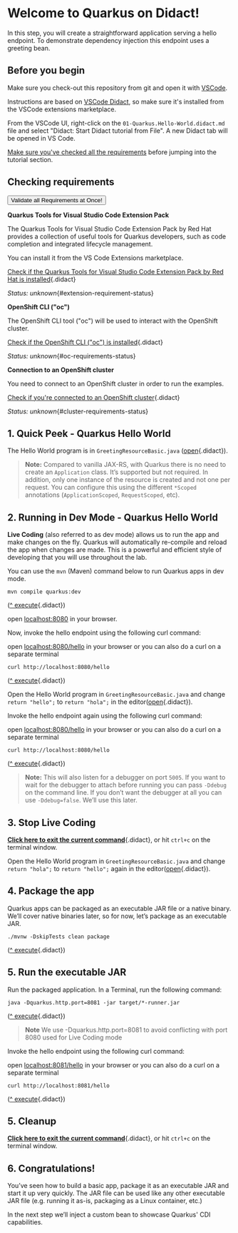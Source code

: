 
# Welcome to Quarkus on Didact!

In this step, you will create a straightforward application serving a hello endpoint. To demonstrate dependency injection this endpoint uses a greeting bean.

## Before you begin

Make sure you check-out this repository from git and open it with [VSCode](https://code.visualstudio.com/).

Instructions are based on [VSCode Didact](https://github.com/redhat-developer/vscode-didact), so make sure it's installed
from the VSCode extensions marketplace.

From the VSCode UI, right-click on the `01-Quarkus.Hello-World.didact.md` file and select "Didact: Start Didact tutorial from File". A new Didact tab will be opened in VS Code.

[Make sure you've checked all the requirements](./requirements.didact.md) before jumping into the tutorial section.

## Checking requirements

<a href='didact://?commandId=vscode.didact.validateAllRequirements' title='Validate all requirements!'><button>Validate all Requirements at Once!</button></a>

**Quarkus Tools for Visual Studio Code Extension Pack**

The Quarkus Tools for Visual Studio Code Extension Pack by Red Hat provides a collection of useful tools for Quarkus developers, such as code completion and integrated lifecycle management.

You can install it from the VS Code Extensions marketplace.

[Check if the Quarkus Tools for Visual Studio Code Extension Pack by Red Hat is installed](didact://?commandId=vscode.didact.extensionRequirementCheck&text=extension-requirement-status$$redhat.vscode-quarkus&completion=Quarkus%20extension%20pack%20is%20available%20on%20this%20system. "Checks the VS Code workspace to make sure the extension pack is installed"){.didact}

*Status: unknown*{#extension-requirement-status}

**OpenShift CLI ("oc")**

The OpenShift CLI tool ("oc") will be used to interact with the OpenShift cluster.

[Check if the OpenShift CLI ("oc") is installed](didact://?commandId=vscode.didact.cliCommandSuccessful&text=oc-requirements-status$$oc%20help&completion=Checked%20oc%20tool%20availability "Tests to see if `oc help` returns a 0 return code"){.didact}

*Status: unknown*{#oc-requirements-status}


**Connection to an OpenShift cluster**

You need to connect to an OpenShift cluster in order to run the examples.

[Check if you're connected to an OpenShift cluster](didact://?commandId=vscode.didact.requirementCheck&text=cluster-requirements-status$$oc%20get%20project$$NAME&completion=OpenShift%20is%20connected. "Tests to see if `kamel version` returns a result"){.didact}

*Status: unknown*{#cluster-requirements-status}

## 1. Quick Peek - Quarkus Hello World

The Hello World program is in `GreetingResourceBasic.java` ([open](didact://?commandId=vscode.openFolder&projectFilePath=src/main/java/org/acme/people/rest/GreetingResourceBasic.java&completion=Opened%20the%20GreetingResourceBasic.java%20file "Opens the GreetingResourceBasic.java file"){.didact}).

> **Note:** Compared to vanilla JAX-RS, with Quarkus there is no need to create an `Application` class. It’s supported but not required. In addition, only one instance of the resource is created and not one per request. You can configure this using the different `*Scoped` annotations (`ApplicationScoped`, `RequestScoped`, etc).

## 2. Running in Dev Mode - Quarkus Hello World 

**Live Coding** (also referred to as dev mode) allows us to run the app and make changes on the fly. Quarkus will automatically re-compile and reload the app when changes are made. This is a powerful and efficient style of developing that you will use throughout the lab.

You can use the `mvn` (Maven) command below to run Quarkus apps in dev mode.

```
mvn compile quarkus:dev
```

([^ execute](didact://?commandId=vscode.didact.sendNamedTerminalAString&text=QuarkusTerm$$mvn%20compile%20quarkus:dev&completion=Run%20live%20coding. "Opens a new terminal and sends the command above"){.didact})

open [localhost:8080](http://localhost:8080) in your browser. 

Now, invoke the hello endpoint using the following curl command:

open [localhost:8080/hello](http://localhost:8080/hello) in your browser or you can also do a curl on a separate terminal

```
curl http://localhost:8080/hello
```
([^ execute](didact://?commandId=vscode.didact.sendNamedTerminalAString&text=curlTerm$$curl%20http://localhost:8080/hello%20;%20echo%20''&completion=Run%20curl%20command. "Opens a new terminal and sends the command above"){.didact})


Open the Hello World program in `GreetingResourceBasic.java` and change `return "hello";` to `return "hola";` in the editor([open](didact://?commandId=vscode.openFolder&projectFilePath=src/main/java/org/acme/people/rest/GreetingResourceBasic.java&completion=Opened%20the%20GreetingResourceBasic.java%20file "Opens the GreetingResourceBasic.java file"){.didact}).

Invoke the hello endpoint again using the following curl command:

open [localhost:8080/hello](http://localhost:8080/hello) in your browser or you can also do a curl on a separate terminal

```
curl http://localhost:8080/hello
```
([^ execute](didact://?commandId=vscode.didact.sendNamedTerminalAString&text=curlTerm$$curl%20http://localhost:8080/hello%20;%20echo%20''&completion=Run%20curl%20command. "Opens a new terminal and sends the command above"){.didact})

> **Note:** This will also listen for a debugger on port `5005`. If you want to wait for the debugger to attach before running you can pass `-Ddebug` on the command line. If you don’t want the debugger at all you can use `-Ddebug=false`. We’ll use this later.

## 3. Stop Live Coding

[**Click here to exit the current command**](didact://?commandId=vscode.didact.sendNamedTerminalCtrlC&text=QuarkusTerm&completion=Quarkus%20K%20Hello%20World%20interrupted. "Interrupt the current operation on the terminal"){.didact},
or hit `ctrl+c` on the terminal window.

Open the Hello World program in `GreetingResourceBasic.java` and change `return "hola";` to `return "hello";` again in the editor([open](didact://?commandId=vscode.openFolder&projectFilePath=src/main/java/org/acme/people/rest/GreetingResourceBasic.java&completion=Opened%20the%20GreetingResourceBasic.java%20file "Opens the GreetingResourceBasic.java file"){.didact}).

## 4. Package the app

Quarkus apps can be packaged as an executable JAR file or a native binary. We’ll cover native binaries later, so for now, let’s package as an executable JAR.

```
./mvnw -DskipTests clean package
```
([^ execute](didact://?commandId=vscode.didact.sendNamedTerminalAString&text=QuarkusTerm$$mvn%20-DskipTests%20clean%20package&completion=maven%20clean%20package. "Opens a new terminal and sends the command above"){.didact})

## 5. Run the executable JAR

Run the packaged application. In a Terminal, run the following command:

```
java -Dquarkus.http.port=8081 -jar target/*-runner.jar
```
([^ execute](didact://?commandId=vscode.didact.sendNamedTerminalAString&text=QuarkusTerm$$java%20-Dquarkus.http.port=8081%20-jar%20target/*-runner.jar&completion=java%20-jar%20*.jar. "Opens a new terminal and sends the command above"){.didact})

> **Note** We use -Dquarkus.http.port=8081 to avoid conflicting with port 8080 used for Live Coding mode

Invoke the hello endpoint using the following curl command:

open [localhost:8081/hello](http://localhost:8081/hello) in your browser or you can also do a curl on a separate terminal

```
curl http://localhost:8081/hello
```
([^ execute](didact://?commandId=vscode.didact.sendNamedTerminalAString&text=curlTerm$$curl%20http://localhost:8081/hello%20;%20echo%20''&completion=Run%20curl%20command. "Opens a new terminal and sends the command above"){.didact})

## 5. Cleanup

[**Click here to exit the current command**](didact://?commandId=vscode.didact.sendNamedTerminalCtrlC&text=QuarkusTerm&completion=Quarkus%20K%20Hello%20World%20interrupted. "Interrupt the current operation on the terminal"){.didact},
or hit `ctrl+c` on the terminal window.

## 6. Congratulations!

You’ve seen how to build a basic app, package it as an executable JAR and start it up very quickly. The JAR file can be used like any other executable JAR file (e.g. running it as-is, packaging as a Linux container, etc.)

In the next step we’ll inject a custom bean to showcase Quarkus' CDI capabilities.